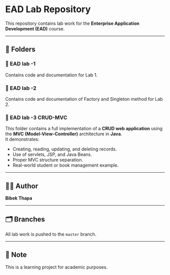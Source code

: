 # EAD Lab Repository

This repository contains lab work for the **Enterprise Application Development (EAD)** course.

---

## 📁 Folders

### 📂 EAD lab -1
Contains code and documentation for Lab 1.

### 📂 EAD lab -2
Contains code and documentation  of Factory and Singleton method for Lab 2.

### 📂 EAD lab -3 CRUD-MVC
This folder contains a full implementation of a **CRUD web application** using the **MVC (Model-View-Controller)** architecture in **Java**.  
It demonstrates:
- Creating, reading, updating, and deleting records.
- Use of servlets, JSP, and Java Beans.
- Proper MVC structure separation.
- Real-world student or book management example.

---

## 🧑‍💻 Author
**Bibek Thapa**

---

## 🗂️ Branches
All lab work is pushed to the `master` branch.

---

## 📌 Note
This is a learning project for academic purposes.
